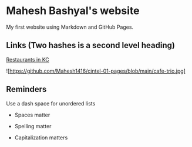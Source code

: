 # Mahesh Bashyal's website 

My first website using Markdown and GitHub Pages.

## Links (Two hashes is a second level heading)

[Restaurants in KC](https://www.eater.com/maps/best-restaurants-kansas-city)

![https://github.com/Mahesh1416/cintel-01-pages/blob/main/cafe-trio.jpg]



## Reminders

Use a dash space for unordered lists

- Spaces matter

- Spelling matter

- Capitalization matters
